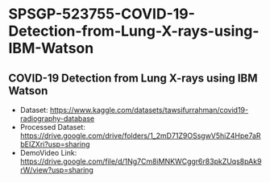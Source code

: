 # SPSGP-523755-COVID-19-Detection-from-Lung-X-rays-using-IBM-Watson

## COVID-19 Detection from Lung X-rays using IBM Watson

- Dataset: https://www.kaggle.com/datasets/tawsifurrahman/covid19-radiography-database
- Processed Dataset: https://drive.google.com/drive/folders/1_2mD71Z9OSsgwV5hiZ4Hpe7aRbEIZXri?usp=sharing
- DemoVideo Link: https://drive.google.com/file/d/1Ng7Cm8iMNKWCggr6r83pkZUqs8pAk9rW/view?usp=sharing